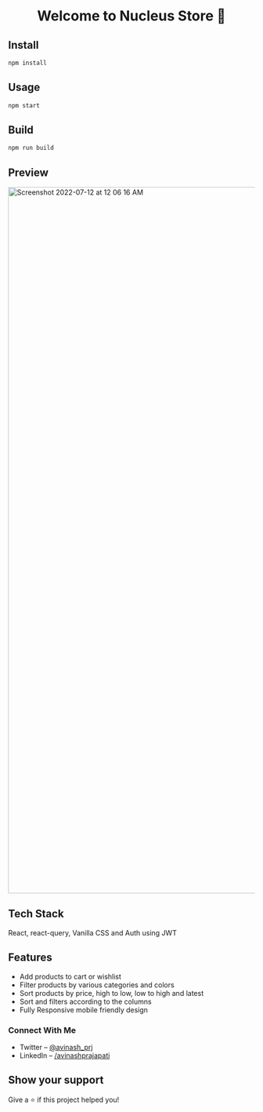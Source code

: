 <h1 align="center">Welcome to Nucleus Store 👋</h1>
<p>
</p>

## Install

```sh
npm install
```
## Usage

```sh
npm start
```
## Build

```sh
npm run build
```

## Preview
<img width="1440" alt="Screenshot 2022-07-12 at 12 06 16 AM" src="https://user-images.githubusercontent.com/76595361/178334525-1dbd44ca-2c52-4019-8700-4a7906e143ed.png">




## Tech Stack
React, react-query, Vanilla CSS and Auth using JWT

## Features
- Add products to cart or wishlist
- Filter products by various categories and colors
- Sort products by price, high to low, low to high and latest
- Sort and filters according to the columns
- Fully Responsive mobile friendly design

### Connect With Me
- Twitter – [@avinash_prj](https://twitter.com/avinash_prj)
- LinkedIn – [/avinashprajapati](https://www.linkedin.com/in/avinashprajapati914/)

## Show your support

Give a ⭐️ if this project helped you!
